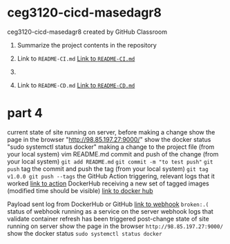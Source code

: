 # ceg3120-cicd-masedagr8
ceg3120-cicd-masedagr8 created by GitHub Classroom



1. Summarize the project contents in the repository
   
3.   Link to `README-CI.md`  [Link to `README-CI.md`](https://github.com/WSU-kduncan/ceg3120-cicd-masedagr8/blob/main/project4/README-CI.md )
4. 
5.   Link to `README-CD.md`  [Link to `README-CD.md`](https://github.com/WSU-kduncan/ceg3120-cicd-masedagr8/blob/main/project5/README-CD.md)

   # part 4
current state of site running on server, before making a change
show the page in the browser "http://98.85.197.27:9000/"
show the docker status "sudo systemctl status docker"
making a change to the project file (from your local system)  vim README.md
commit and push of the change (from your local system) 
`git add README.md`
`git commit -m "to test push"`
`git push`
tag the commit and push the tag (from your local system)
`git tag v1.0.0
git push --tags`
the GitHub Action triggering, relevant logs that it worked [link to action](https://github.com/WSU-kduncan/ceg3120-cicd-masedagr8/actions)
DockerHub receiving a new set of tagged images (modified time should be visible) [link to docker hub](https://hub.docker.com/repository/docker/masedagr80ne/ceg3120/general)

Payload sent log from DockerHub or GitHub [link to webhook](https://github.com/WSU-kduncan/ceg3120-cicd-masedagr8/settings/hooks)
`broken:.(`
status of webhook running as a service on the server
webhook logs that validate container refresh has been triggered
post-change state of site running on server
show the page in the browser `http://98.85.197.27:9000/`
show the docker status `sudo systemctl status docker
`

   
